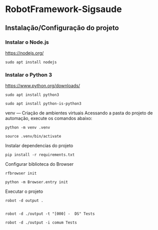 # RobotFramework-Sigsaude

## Instalação/Configuração do projeto 

### Instalar o Node.js
https://nodejs.org/

````
sudo apt install nodejs
````


### Instalar o Python 3
https://www.python.org/downloads/

````
sudo apt install python3

sudo apt install python-is-python3

````


venv — Criação de ambientes virtuais
Acessando a pasta do projeto de automação, execute os comandos abaixo:

````
python -m venv .venv

source .venv/bin/activate
````

Instalar dependencias do projeto 

````
pip install -r requirements.txt
````


Configurar biblioteca do Browser

````
rfbrowser init

python -m Browser.entry init
````


Executar o projeto 

````
robot -d output .


robot -d ./output -t "[000] -  DS" Tests

robot -d ./output -i comum Tests 
